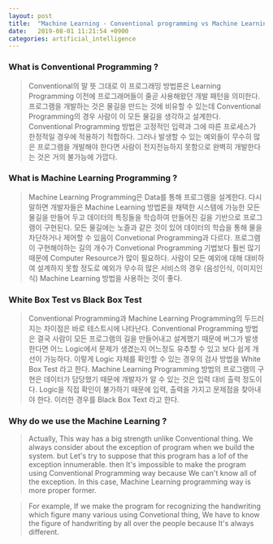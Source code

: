 ```yaml
---
layout: post
title:  "Machine Learning - Conventional programming vs Machine Learning programming"
date:   2019-08-01 11:21:54 +0900
categories: artificial_intelligence
---
```


### What is Conventional Programming ?

> Conventional의 말 뜻 그대로 이 프로그래밍 방법론은 Learning Programming 이전에 프로그래머들이 줄곧 사용해왔던 개발 패턴을 의미한다. 프로그램을 개발하는 것은 물길을 만드는 것에 비유할 수 있는데 Conventional Programming의 경우 사람이 이 모든 물길을 생각하고 설계한다. Conventional Programming 방법은 고정적인 입력과 그에 따른 프로세스가 한정적일 경우에 적용하기 적합하다. 그러나 발생할 수 있는 예외들이 무수히 많은 프로그램을 개발해야 한다면 사람이 전지전능하지 못함으로 완벽히 개발한다는 것은 거의 불가능에 가깝다.

### What is Machine Learning Programming ?

> Machine Learning Programming은 Data를 통해 프로그램을 설계한다. 다시 말하면 개발자들은 Machine Learning 방법론을 채택한 시스템에 가능한 모든 물길을 만들어 두고 데이터의 특징들을 학습하여 만들어진 길을 기반으로 프로그램이 구현된다. 모든 물길에는 노즐과 같은 것이 있어 데이터의 학습을 통해 물을 차단하거나 제어할 수 있음이 Convetional Programming과 다르다. 프로그램이 구현해야하는 길의 개수가 Convetional Programming 기법보다 훨씬 많기 때문에 Computer Resource가 많이 필요하다. 사람이 모든 예외에 대해 대비하여 설계하지 못할 정도로 예외가 무수히 많은 서비스의 경우 (음성인식, 이미지인식) Machine Learning 방법을 사용하는 것이 좋다.

### White Box Test vs Black Box Test

> Conventional Programming과 Machine Learning Programming의 두드러지는 차이점은 바로 테스트시에 나타난다. Conventional Programming 방법은 결국 사람이 모든 프로그램의 길을 만들어내고 설계했기 때문에 버그가 발생한다면 어느 Logic에서 문제가 생겼는지 어느정도 유추할 수 있고 보다 쉽게 개선이 가능하다. 이렇게 Logic 자체를 확인할 수 있는 경우의 검사 방법을 White Box Test 라고 한다. Machine Learning Programming 방법의 프로그램의 구현은 데이터가 담당했기 때문에 개발자가 알 수 있는 것은 입력 대비 출력 정도이다. Logic을 직접 확인이 불가하기 때문에 입력, 출력을 가지고 문제점을 찾아내야 한다. 이러한 경우를 Black Box Text 라고 한다.

### Why do we use the Machine Learning ?
> Actually, This way has a big strength unlike Conventional thing. We always consider about the exception of program when we build the system. but Let's try to suppose that this program has a lof of the exception innumerable. then It's impossible to make the program using Conventional Programming way because We can't know all of the exception. In this case, Machine Learning programming way is more proper former.

> For example, If we make the program for recognizing the handwriting which figure many various using Convetional thing, We have to know the figure of handwriting by all over the people because It's always different.